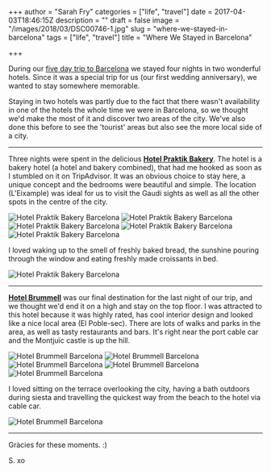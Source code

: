 +++
author = "Sarah Fry"
categories = ["life", "travel"]
date = 2017-04-03T18:46:15Z
description = ""
draft = false
image = "/images/2018/03/DSC00746-1.jpg"
slug = "where-we-stayed-in-barcelona"
tags = ["life", "travel"]
title = "Where We Stayed in Barcelona"

+++


During our [five day trip to Barcelona](http://yayfryday.com/5-days-in-barcelona/) we stayed four nights in two wonderful hotels. Since it was a special trip for us (our first wedding anniversary), we wanted to stay somewhere memorable.

Staying in two hotels was partly due to the fact that there wasn't availability in one of the hotels the whole time we were in Barcelona, so we thought we'd make the most of it and discover two areas of the city. We've also done this before to see the 'tourist' areas but also see the more local side of a city.

--------

Three nights were spent in the delicious **[Hotel Praktik Bakery](http://www.hotelpraktikbakery.com/)**. The hotel is a bakery hotel (a hotel and bakery combined), that had me hooked as soon as I stumbled on it on TripAdvisor. It was an obvious choice to stay here, a unique concept and the bedrooms were beautiful and simple. The location (L'Eixample) was ideal for us to visit the Gaudi sights as well as all the other spots in the centre of the city.

![Hotel Praktik Bakery Barcelona](/images/2017/04/DSC00362.jpg)
![Hotel Praktik Bakery Barcelona](/images/2017/04/DSC00382.jpg)
![Hotel Praktik Bakery Barcelona](/images/2017/04/DSC09904.jpg)
![Hotel Praktik Bakery Barcelona](/images/2017/04/DSC00512.jpg)
![Hotel Praktik Bakery Barcelona](/images/2017/04/DSC00521.jpg)

I loved waking up to the smell of freshly baked bread, the sunshine pouring through the window and eating freshly made croissants in bed.

![Hotel Praktik Bakery Barcelona](/images/2017/04/DSC00372.jpg)

--------
**[Hotel Brummell](http://www.hotelbrummell.com/)** was our final destination for the last night of our trip, and we thought we'd end it on a high and stay on the top floor. I was attracted to this hotel because it was highly rated, has cool interior design and looked like a nice local area (El Poble-sec). There are lots of walks and parks in the area, as well as tasty restaurants and bars. It's right near the port cable car and the Montjuïc castle is up the hill.

![Hotel Brummell Barcelona](/images/2017/04/DSC00690.jpg)
![Hotel Brummell Barcelona](/images/2017/04/DSC00720.jpg)
![Hotel Brummell Barcelona](/images/2017/04/DSC00683.jpg)
![Hotel Brummell Barcelona](/images/2017/04/DSC00694.jpg)
![Hotel Brummell Barcelona](/images/2017/04/DSC00746-1.jpg)

I loved sitting on the terrace overlooking the city, having a bath outdoors during siesta and travelling the quickest way from the beach to the hotel via cable car.

![Hotel Brummell Barcelona](/images/2017/04/DSC00727.jpg)

--------

Gràcies for these moments. :)

S. xo

